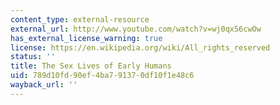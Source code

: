 ```yaml
---
content_type: external-resource
external_url: http://www.youtube.com/watch?v=wj0qx56cwOw
has_external_license_warning: true
license: https://en.wikipedia.org/wiki/All_rights_reserved
status: ''
title: The Sex Lives of Early Humans
uid: 789d10fd-90ef-4ba7-9137-0df10f1e48c6
wayback_url: ''
---
```

